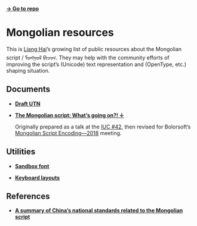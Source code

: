 [**→ Go to repo**](https://github.com/lianghai/mongolian)

# Mongolian resources

This is [Liang Hai](https://lianghai.github.io)’s growing list of public resources about the Mongolian script / ᠮᠣᠩᠭᠣᠯ ᠪᠢᠴᠢᠭ. They may help with the community efforts of improving the script’s (Unicode) text representation and (OpenType, etc.) shaping situation.

## Documents

- [**Draft UTN**](./draft-utn/)

- [**The Mongolian script: What’s going on?! ↓**](./whats-going-on-r1.pdf)

    Originally prepared as a talk at the [IUC #42](http://unicodeconference.org/presentations-42/), then revised for Bolorsoft’s [Mongolian Script Encoding—2018](https://bolorsoft.com/index.php?pageId=2&op=read&item=42) meeting.

## Utilities

- [**Sandbox font**](./sandbox-font/)

- [**Keyboard layouts**](./keyboard-layouts/)

## References

- [**A summary of China’s national standards related to the Mongolian script**](./national-standards/)
